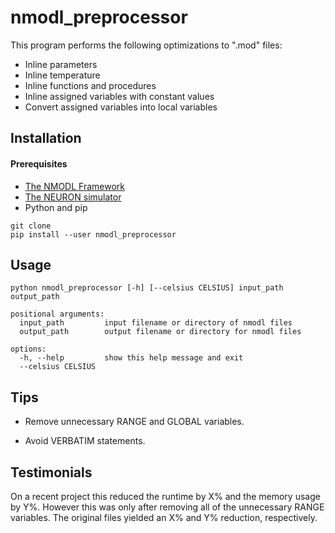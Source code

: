 # nmodl_preprocessor

This program performs the following optimizations to ".mod" files:
* Inline parameters
* Inline temperature
* Inline functions and procedures
* Inline assigned variables with constant values
* Convert assigned variables into local variables

## Installation

#### Prerequisites
* [The NMODL Framework](https://bluebrain.github.io/nmodl/html/index.html)
* [The NEURON simulator](https://www.neuron.yale.edu/neuron/)
* Python and pip

```
git clone
pip install --user nmodl_preprocessor
```

## Usage
```
python nmodl_preprocessor [-h] [--celsius CELSIUS] input_path output_path

positional arguments:
  input_path         input filename or directory of nmodl files
  output_path        output filename or directory for nmodl files

options:
  -h, --help         show this help message and exit
  --celsius CELSIUS

```

## Tips

* Remove unnecessary RANGE and GLOBAL variables.  

* Avoid VERBATIM statements.


## Testimonials

On a recent project this reduced the runtime by X% and the memory usage by Y%.
However this was only after removing all of the unnecessary RANGE variables.
The original files yielded an X% and Y% reduction, respectively.

